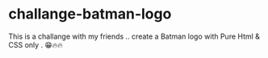 # challange-batman-logo
This is a challange with my friends .. create a Batman logo with Pure Html & CSS only . 😁🔥🔥
